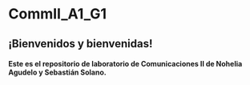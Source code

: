 # CommII_A1_G1

## ¡Bienvenidos y bienvenidas!
#### Este es el repositorio de laboratorio de Comunicaciones II de Nohelia Agudelo y Sebastián Solano.
